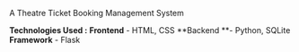 A Theatre Ticket Booking Management System 

**Technologies Used :**
**Frontend** - HTML, CSS
**Backend **- Python, SQLite
**Framework** - Flask 
